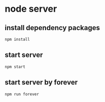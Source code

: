 # node server

## install dependency packages 

```shell
npm install
```

## start server

```
npm start
```

## start server by forever

```
npm run forever
```

